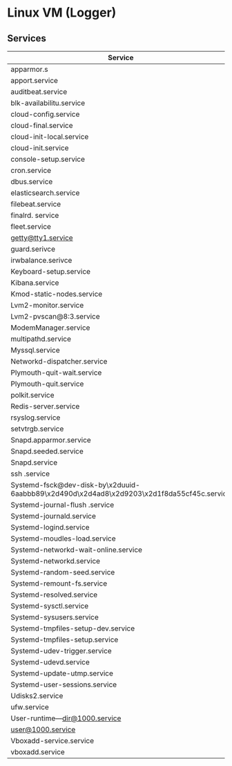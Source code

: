 # Linux VM (Logger)

## Services


| Service                                                                                   | Status  |
|-------------------------------------------------------------------------------------------|---------|
| apparmor.s                                                                                | loaded  |
| apport.service                                                                            | loaded  | 
| auditbeat.service                                                                         | 	loaded | 
| blk-availabilitu.service                                                                  | 	loaded |
| cloud-config.service                                                                      | 	loaded |
| cloud-final.service                                                                       | 	loaded |
| cloud-init-local.service                                                                  | 	loaded |
| cloud-init.service                                                                        | 	loaded |
| console-setup.service                                                                     | 	loaded |
| cron.service                                                                              | 	loaded |
| dbus.service                                                                              | 	loaded |
| elasticsearch.service                                                                     | 	loaded |
| filebeat.service                                                                          | 	loaded |
| finalrd. service                                                                          | 	loaded |
| fleet.service                                                                             | 	loaded |
| getty@tty1.service                                                                        | loaded  |
| guard.serivce                                                                             | 	loaded |
| irwbalance.serivce                                                                        | 	loaded |
| Keyboard-setup.service                                                                    | 	loaded |
| Kibana.service                                                                            | 	loaded |
| Kmod-static-nodes.service                                                                 | 	loaded |
| Lvm2-monitor.service                                                                      | 	loaded |
| Lvm2-pvscan@8:3.service                                                                   | loaded  |
| ModemManager.service                                                                      | 	loaded |
| multipathd.service                                                                        | 	loaded |
| Myssql.service                                                                            | 	loaded |
| Networkd-dispatcher.service                                                               | 	loaded |
| Plymouth-quit-wait.service                                                                | 	loaded |
| Plymouth-quit.service                                                                     | 	loaded |
| polkit.service                                                                            | 	loaded |
| Redis-server.service                                                                      | 	loaded |
| rsyslog.service                                                                           | 	loaded |
| setvtrgb.service                                                                          | 	loaded |
| Snapd.apparmor.service                                                                    | 	loaded |
| Snapd.seeded.service                                                                      | 	loaded |
| Snapd.service                                                                             | 	loaded |
| ssh .service                                                                              | 	loaded |
| Systemd-fsck@dev-disk-by\x2duuid-6aabbb89\x2d490d\x2d4ad8\x2d9203\x2d1f8da55cf45c.service | 	loaded |
| Systemd-journal-flush .service                                                            | 	loaded |
| Systemd-journald.service                                                                  | 	loaded |
| Systemd-logind.service                                                                    | 	loaded |
| Systemd-moudles-load.service                                                              | 	loaded |
| Systemd-networkd-wait-online.service                                                      | 	loaded |
| Systemd-networkd.service                                                                  | 	loaded |
| Systemd-random-seed.service                                                               | 	loaded |
| Systemd-remount-fs.service                                                                | 	loaded |
| Systemd-resolved.service                                                                  | 	loaded |
| Systemd-sysctl.service                                                                    | 	loaded |
| Systemd-sysusers.service                                                                  | 	loaded |
| Systemd-tmpfiles-setup-dev.service                                                        | 	loaded |
| Systemd-tmpfiles-setup.service                                                            | 	loaded |
| Systemd-udev-trigger.service                                                              | 	loaded |
| Systemd-udevd.service                                                                     | 	loaded |
| Systemd-update-utmp.service                                                               | 	loaded |
| Systemd-user-sessions.service                                                             | 	loaded |
| Udisks2.service                                                                           | 	loaded |
| ufw.service                                                                               | 	loaded |
| User-runtime—dir@1000.service                                                             | loaded  |
| user@1000.service                                                                         | loaded  |
| Vboxadd-service.service                                                                   | 	loaded |
| vboxadd.service                                                                           | 	loaded |
